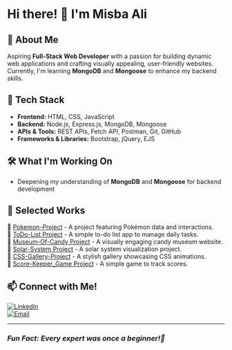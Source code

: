 # Hi there! 👋 I'm Misba Ali 

## 🌱 About Me
Aspiring **Full-Stack Web Developer** with a passion for building dynamic web applications and crafting visually appealing, user-friendly websites. Currently, I'm learning **MongoDB** and **Mongoose** to enhance my backend skills.

## 🚀 Tech Stack
- **Frontend:** HTML, CSS, JavaScript
- **Backend:** Node.js, Express.js, MongoDB, Mongoose
- **APIs & Tools:** REST APIs, Fetch API, Postman, Git, GitHub
- **Frameworks & Libraries:** Bootstrap, jQuery, EJS

## 🛠️ What I'm Working On
- Deepening my understanding of **MongoDB** and **Mongoose** for backend development

## 📌 Selected Works
🔹 [Pokemon-Project](https://github.com/Misba0019/Pokemon-Project.git) - A project featuring Pokémon data and interactions.  
🔹 [ToDo-List Project](https://github.com/Misba0019/ToDo-List.git) - A simple to-do list app to manage daily tasks.  
🔹 [Museum-Of-Candy Project](https://github.com/Misba0019/Museum-Of-Candy.git) - A visually engaging candy museum website.  
🔹 [Solar-System Project](https://github.com/Misba0019/Solar-System-Project.git) - A solar system visualization project.  
🔹 [CSS-Gallery-Project](https://github.com/Misba0019/CSS-Gallery-Project.git) - A stylish gallery showcasing CSS animations.  
🔹 [Score-Keeper_Game Project](https://github.com/Misba0019/Score_Keeper_Game.git) - A simple game to track scores.  

## 📫 Connect with Me!
[![LinkedIn](https://img.shields.io/badge/LinkedIn-Profile-blue?style=flat&logo=linkedin)](https://www.linkedin.com/in/misba-ali)  
[![Email](https://img.shields.io/badge/Email-Contact-red?style=flat&logo=gmail)](misbaalikhan@gmail.com)

---
### *Fun Fact: Every expert was once a beginner!🌱*
